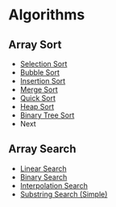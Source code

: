 # Algorithms

## Array Sort
- [Selection Sort](./selection-sort.js)
- [Bubble Sort](./bubble-sort.js)
- [Insertion Sort](./insertion-sort.js)
- [Merge Sort](./merge-sort.js)
- [Quick Sort](./quick-sort.html)
- [Heap Sort](./heap-sort.js)
- [Binary Tree Sort]()
- Next

## Array Search
- [Linear Search](./linear-search.js)
- [Binary Search](./binary-search.js)
- [Interpolation Search](./interpolation-search.js)
- [Substring Search (Simple)](./sbstr-search-simple.js)
